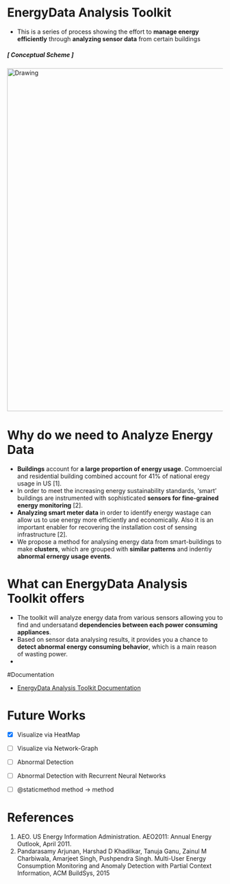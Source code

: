 # EnergyData Analysis Toolkit

* This is a series of process showing the effort to **manage energy efficiently** through **analyzing sensor data** from certain buildings  

 
##### [ Conceptual Scheme ]
 <img src="https://raw.githubusercontent.com/jhyun0919/EnergyData_jhyun/master/docs/images/%EC%8A%A4%ED%81%AC%EB%A6%B0%EC%83%B7%202016-06-01%20%EC%98%A4%ED%9B%84%204.58.48.jpg" alt="Drawing" style="width: 800px;"/>
 

 
 
# Why do we need to Analyze Energy Data

* **Buildings** account for **a large proportion of energy usage**. Commoercial and residential building combined account for 41% of national eregy usage in US [1].
* In order to meet the increasing energy sustainability standards, ‘smart’ buildings are instrumented with sophisticated **sensors for fine-grained energy monitoring** [2].
* **Analyzing smart meter data** in order to identify energy wastage can allow us to use energy more efficiently and economically. Also it is an important enabler for recovering the installation cost of sensing infrastructure [2].
* We propose a method for analysing energy data from smart-buildings to make **clusters**, which are grouped with **similar patterns** and indentiy **abnormal ernergy usage events**.


# What can EnergyData Analysis Toolkit offers

* The toolkit will analyze energy data from various sensors allowing you to find and undersatand **dependencies between each power consuming appliances**.
* Based on sensor data analysing results, it provides you a chance to **detect abnormal energy consuming behavior**, which is a main reason of wasting power.
* 




#Documentation

* [EnergyData Analysis Toolkit Documentation](https://github.com/jhyun0919/EnergyData_jhyun/tree/master/docs)



# Future Works

- [X] Visualize via HeatMap  
- [ ] Visualize via Network-Graph
- [ ] Abnormal Detection  
- [ ] Abnormal Detection with Recurrent Neural Networks
- [ ] @staticmethod method -> method
 

# References
 1. AEO. US Energy Information Administration. AEO2011: Annual Energy Outlook, April 2011.
 2. Pandarasamy Arjunan, Harshad D Khadilkar, Tanuja Ganu, Zainul M Charbiwala, Amarjeet Singh, Pushpendra Singh. Multi-User Energy Consumption Monitoring and Anomaly Detection with Partial Context Information, ACM BuildSys, 2015



